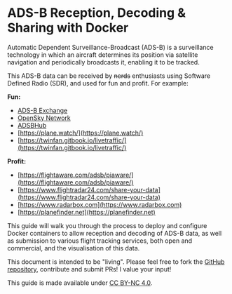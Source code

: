 # ADS-B Reception, Decoding & Sharing with Docker

Automatic Dependent Surveillance-Broadcast \(ADS-B\) is a surveillance technology in which an aircraft determines its position via satellite navigation and periodically broadcasts it, enabling it to be tracked.

This ADS-B data can be received by ~~nerds~~ enthusiasts using Software Defined Radio \(SDR\), and used for fun and profit. For example:

**Fun:**

* [ADS-B Exchange](https://adsbexchange.com/)
* [OpenSky Network](https://opensky-network.org)
* [ADSBHub](https://www.adsbhub.org)
* [https://plane.watch/](https://plane.watch/)
* [https://twinfan.gitbook.io/livetraffic/](https://twinfan.gitbook.io/livetraffic/)

**Profit:**

* [https://flightaware.com/adsb/piaware/](https://flightaware.com/adsb/piaware/)
* [https://www.flightradar24.com/share-your-data](https://www.flightradar24.com/share-your-data)
* [https://www.radarbox.com](https://www.radarbox.com)
* [https://planefinder.net](https://planefinder.net)

This guide will walk you through the process to deploy and configure Docker containers to allow reception and decoding of ADS-B data, as well as submission to various flight tracking services, both open and commercial, and the visualisation of this data.

This document is intended to be "living". Please feel free to fork the [GitHub repository](https://github.com/mikenye/gitbook-adsb-guide), contribute and submit PRs! I value your input!

This guide is made available under [CC BY-NC 4.0](https://creativecommons.org/licenses/by-nc/4.0/).

